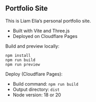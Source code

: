 ## Portfolio Site

This is Liam Elia’s personal portfolio site.

- Built with Vite and Three.js
- Deployed on Cloudflare Pages

Build and preview locally:

```
npm install
npm run build
npm run preview
```

Deploy (Cloudflare Pages):

- Build command: `npm run build`
- Output directory: `dist`
- Node version: 18 or 20


